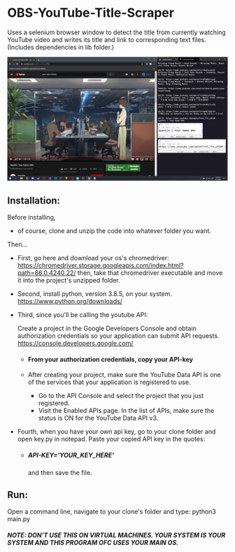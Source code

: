 # OBS-YouTube-Title-Scraper
Uses a selenium browser window to detect the title from currently watching YouTube video and writes its title and link to corresponding text files. (Includes dependencies in lib folder.)

![alt text](https://raw.githubusercontent.com/Connortif1463/OBS-YouTube-Title-Scraper/master/sample%20images/screenshot_3.png)

## Installation:
Before installing,
- of course, clone and unzip the code into whatever folder you want.

Then...
- First, go here and download your os's chromedriver:
https://chromedriver.storage.googleapis.com/index.html?path=86.0.4240.22/
then, take that chromedriver executable and move it into the project's unzipped folder.

- Second,  install python, version 3.8.5, on your system. 
https://www.python.org/downloads/

- Third, since you'll be calling the youtube API:

  Create a project in the Google Developers Console and obtain authorization credentials so your application can submit API requests.
  https://console.developers.google.com/
  - #### From your authorization credentials, copy your API-key
  
   - After creating your project, make sure the YouTube Data API is one of the services that your application is  registered to use.

     - Go to the API Console and select the project that you just registered.
     - Visit the Enabled APIs page. In the list of APIs, make sure the status is ON for the YouTube Data API v3.

- Fourth, when you have your own api key, go to your clone folder and open key.py in notepad.
  Paste your copied API key in the quotes:
  - ##### API-KEY='YOUR_KEY_HERE' 
    and then save the file.

## Run:
Open a command line, navigate to your clone's folder and type:
python3 main.py

##### NOTE: DON'T USE THIS ON VIRTUAL MACHINES. YOUR SYSTEM IS YOUR SYSTEM AND THIS PROGRAM OFC USES YOUR MAIN OS.
